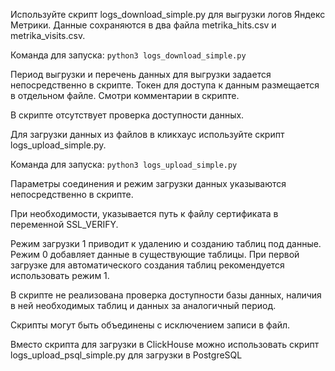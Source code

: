 Используйте скрипт logs_download_simple.py для выгрузки логов Яндекс Метрики. Данные сохраняются в два файла metrika_hits.csv и metrika_visits.csv.

Команда для запуска:
```python3 logs_download_simple.py```

Период выгрузки и перечень данных для выгрузки задается непосредственно в скрипте.
Токен для доступа к данным размещается в отдельном файле. Смотри комментарии в скрипте.

В скрипте отсутствует проверка доступности данных.

Для загрузки данных из файлов в кликхаус используйте скрипт logs_upload_simple.py.

Команда для запуска:
```python3 logs_upload_simple.py```

Параметры соединения и режим загрузки данных указываются непосредственно в скрипте.

При необходимости, указывается путь к файлу сертификата в переменной SSL_VERIFY.

Режим загрузки 1 приводит к удалению и созданию таблиц под данные. Режим 0 добавляет данные в существующие таблицы. При первой загрузке для автоматического создания таблиц рекомендуется использовать режим 1.

В скрипте не реализована проверка доступности базы данных, наличия в ней необходимых таблиц и данных за аналогичный период.

Скрипты могут быть объединены с исключением записи в файл.


Вместо скрипта для загрузки в ClickHouse  можно использовать скрипт logs_upload_psql_simple.py для загрузки в PostgreSQL
